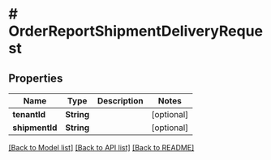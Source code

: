 # # OrderReportShipmentDeliveryRequest


## Properties 


Name | Type | Description | Notes
------------ | ------------- | ------------- | -------------
**tenantId**| **String** |   | [optional]
**shipmentId**| **String** |   | [optional]


[[Back to Model list]](../../README.md#models) [[Back to API list]](../../README.md#endpoints) [[Back to README]](../../README.md)

